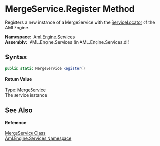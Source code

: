 MergeService.Register Method
============================
Registers a new instance of a MergeService with the [ServiceLocator][1] of the AMLEngine.

  **Namespace:**  [Aml.Engine.Services][2]  
  **Assembly:**  AML.Engine.Services (in AML.Engine.Services.dll)

Syntax
------

```csharp
public static MergeService Register()
```

#### Return Value
Type: [MergeService][3]  
The service instance

See Also
--------

#### Reference
[MergeService Class][3]  
[Aml.Engine.Services Namespace][2]  

[1]: ../ServiceLocator/README.md
[2]: ../README.md
[3]: README.md
[4]: https://www.automationml.org
[5]: ../../icons/logoShade.png